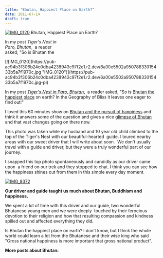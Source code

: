 ```yaml
---
title: "Bhutan, Happiest Place on Earth?"
date: 2011-07-14
draft: true
---
```


 [![IMG_0120](https://pub-ac94b3f306b24c0dba4238943c97f2e1.r2.dev/6a00e5502a95078833015433b5a77c970c.jpg "IMG_0120")](https://pub-ac94b3f306b24c0dba4238943c97f2e1.r2.dev/6a00e5502a95078833015433b5a77c970c.jpg-pi) Bhutan, Happiest Place on Earth?

In my post _Tiger's Nest in  
Paro, Bhutan_,  a reader  
asked, "So is Bhutan the

<!--more--> [![IMG_0120](https://pub-ac94b3f306b24c0dba4238943c97f2e1.r2.dev/6a00e5502a95078833015433b5a7f1970c.jpg "IMG_0120")](https://pub-ac94b3f306b24c0dba4238943c97f2e1.r2.dev/6a00e5502a95078833015433b5a7f1970c.jpg-pi)  
  
In my post [_Tiger's Nest in Paro, Bhutan_](https://pub-ac94b3f306b24c0dba4238943c97f2e1.r2.dev/2011/07/tigers-nest-in-paro-bhutan.html#more "Tiger's Nest in Paro, Bhutan"),  a reader asked, "So is [Bhutan the happiest place](https://pub-ac94b3f306b24c0dba4238943c97f2e1.r2.dev/2011/06/family-travel-bhutan-nomads.html "family travel bhutan") on earth? In the Geography of Bliss it leaves one eager to find out!"  
  
I loved this 60 minutes show on [Bhutan and the pursuit of happiness](http://sixtyminutes.ninemsn.com.au/stories/liambartlett/574370/the-pursuit-of-happiness "Bhutan and the pursuit of happiness") and think it answers some of the question and gives a nice [glimpse of Bhutan](https://pub-ac94b3f306b24c0dba4238943c97f2e1.r2.dev/2011/05/bhutan-travel-mother-and-child-photo.html "glimse of Bhutan") and that vast changes going on there now.  
  
This photo was taken while my husband and 10 year old child climbed to the top of the Tiger's Nest with our beautiful-hearted  guide. I toured nearby areas with our sweet driver that I will write about soon.  We don't usually travel with a guide and driver, but they were a truly wonderful part of our journey.  
  
I snapped this top photo spontaneously and candidly as our driver came upon  a friend on our trek and they stopped to chat. I think you can see how the happiness shines out from them in this simple every day moment.  
  
[![IMG_8372](https://pub-ac94b3f306b24c0dba4238943c97f2e1.r2.dev/6a00e5502a95078833015433b60463970c.jpg "IMG_8372")](https://pub-ac94b3f306b24c0dba4238943c97f2e1.r2.dev/6a00e5502a95078833015433b60463970c.jpg-pi)  
  
**Our driver and guide taught us much about Bhutan, Buddhism and happiness.**  
  
We spent a lot of time with this driver and our guide, two wonderful Bhutanese young men and we were deeply  touched by their ferocious devotion to their religion and how that resulting compassion and kindness spilled out and affected everything they did.

Is Bhutan the happiest place on earth? I don't know, but I think the whole world could learn a lot from the Bhutanese and their wise king who said "Gross national happiness is more important that gross national product".  
  
**More posts about Bhutan:**
